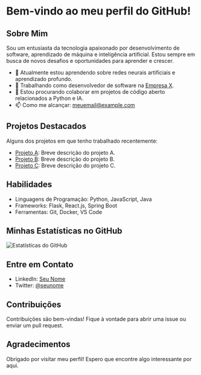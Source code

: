 # Bem-vindo ao meu perfil do GitHub!

## Sobre Mim
Sou um entusiasta da tecnologia apaixonado por desenvolvimento de software, aprendizado de máquina e inteligência artificial. Estou sempre em busca de novos desafios e oportunidades para aprender e crescer.

- 🌱 Atualmente estou aprendendo sobre redes neurais artificiais e aprendizado profundo.
- 💼 Trabalhando como desenvolvedor de software na [Empresa X](https://www.exemplo.com).
- 👯 Estou procurando colaborar em projetos de código aberto relacionados a Python e IA.
- 📫 Como me alcançar: [meuemail@example.com](mailto:meuemail@example.com)

## Projetos Destacados
Alguns dos projetos em que tenho trabalhado recentemente:

- [Projeto A](https://github.com/seuusername/projeto-a): Breve descrição do projeto A.
- [Projeto B](https://github.com/seuusername/projeto-b): Breve descrição do projeto B.
- [Projeto C](https://github.com/seuusername/projeto-c): Breve descrição do projeto C.

## Habilidades
- Linguagens de Programação: Python, JavaScript, Java
- Frameworks: Flask, React.js, Spring Boot
- Ferramentas: Git, Docker, VS Code

## Minhas Estatísticas no GitHub
![Estatísticas do GitHub](https://github-readme-stats.vercel.app/api?username=seuusername&show_icons=true&theme=dark)

## Entre em Contato
- LinkedIn: [Seu Nome](https://www.linkedin.com/in/seunome/)
- Twitter: [@seunome](https://twitter.com/seunome)

## Contribuições
Contribuições são bem-vindas! Fique à vontade para abrir uma issue ou enviar um pull request.

## Agradecimentos
Obrigado por visitar meu perfil! Espero que encontre algo interessante por aqui.
